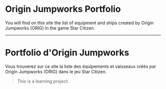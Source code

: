 # Origin Jumpworks Portfolio

You will find on this site the list of equipment and ships created by Origin Jumpworks (ORIG) in the game Star Citizen.

---

# Portfolio d'Origin Jumpworks

Vous trouverez sur ce site la liste des équipements et vaisseaux créés par Origin Jumpworks (ORIG) dans le jeu Star Citizen.


>This is a learning project.